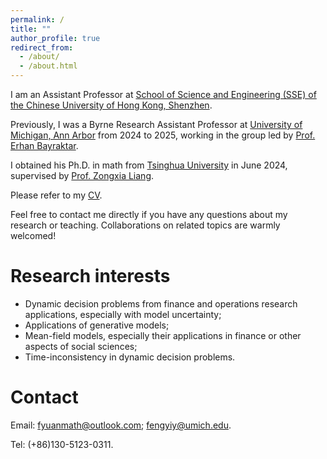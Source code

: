 ```yaml
---
permalink: /
title: ""
author_profile: true
redirect_from: 
  - /about/
  - /about.html
---
```



I am an Assistant Professor at [School of Science and Engineering (SSE) of the Chinese University of Hong Kong, Shenzhen](https://sse.cuhk.edu.cn/en).

Previously, I was a Byrne Research Assistant Professor at [University of Michigan, Ann Arbor](https://lsa.umich.edu/math/people/postdoc-faculty/fengyi-yuan.html) from 2024 to 2025, working in the group led by [Prof. Erhan Bayraktar](https://sites.lsa.umich.edu/erhan/).

I obtained his Ph.D. in math from [Tsinghua University](https://math.tsinghua.edu.cn) in June 2024, supervised by [Prof. Zongxia Liang](https://math.tsinghua.edu.cn/info/1125/1623.htm). 

Please refer to my [CV](../assets/CV.pdf).

Feel free to contact me directly if you have any questions about my research or teaching. Collaborations on related topics are warmly welcomed!


Research interests
======
- Dynamic decision problems from finance and operations research applications, especially with model uncertainty;
- Applications of generative models;
- Mean-field models, especially their applications in finance or other aspects of social sciences;
- Time-inconsistency in dynamic decision problems.

Contact
======

Email: [fyuanmath@outlook.com](mailto:fyuanmath@outlook.com); [fengyiy@umich.edu](mailto:fengyiy@umich.edu).

Tel: (+86)130-5123-0311.

